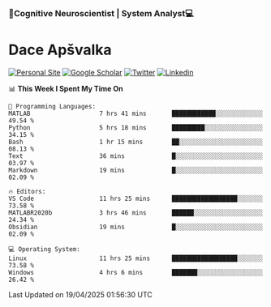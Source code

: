 ### 🧠Cognitive Neuroscientist | System Analyst💻
# Dace Apšvalka

[![Personal Site](https://img.shields.io/badge/website-teal?style=for-the-badge&logo=About.me&logoColor=white)](https://dcdace.net/)
[![Google Scholar](https://img.shields.io/badge/Scholar-yellow?style=for-the-badge&logo=googlescholar&logoColor=ffffff)](https://scholar.google.com/citations?hl=en&user=W8q0HBkAAAAJ&view_op=list_works&sortby=pubdate)
[![Twitter](https://img.shields.io/badge/Twitter-1DA1F2?logo=twitter&logoColor=white&style=for-the-badge)](https://twitter.com/dcdace)
[![Linkedin](https://img.shields.io/badge/linkedin-0077B5?logo=linkedin&logoColor=white&style=for-the-badge)](https://www.linkedin.com/in/dace-apsvalka/)

<!--
[![Dace's wakatime stats](https://github-readme-stats.vercel.app/api/wakatime?username=dcdace&theme=react&layout=compact&custom_title=Coding+past+7+days&v=2)](https://github.com/dcdace/dcdace)


[![github](https://img.shields.io/github/followers/dcdace?logo=github&style=plastic)](https://github.com/dcdace?tab=followers "GitHub followers")
[![wakatime](https://wakatime.com/badge/user/6e7556d3-b1db-4eef-a7e8-9bad735fc27e.svg?style=plastic?v=2)](https://wakatime.com/@6e7556d3-b1db-4eef-a7e8-9bad735fc27e "Total time coded since Feb 28 2022")

[![twitter](https://img.shields.io/twitter/follow/dcdace?label=followers&logo=twitter&color=%23007ec6&style=plastic)](https://twitter.com/dcdace "Twitter followers")

[![Dace's languages](https://github-readme-stats-one-nu-13.vercel.app/api/top-langs/?username=dcdace&langs_count=10&theme=nord&layout=compact)](https://github.com/anuraghazra/github-readme-stats) 
[![Dace's GitHub stats](https://github-readme-stats-one-nu-13.vercel.app/api?username=dcdace&theme=dracula&hide=prs,issues&count_private=true&show_icons=true&hide_rank=true&include_all_commits=true&hide_title=false&custom_title=GitHub+Stats)](https://github.com/anuraghazra/github-readme-stats)
-->

<!--START_SECTION:waka-->
📊 **This Week I Spent My Time On** 

```text
💬 Programming Languages: 
MATLAB                   7 hrs 41 mins       ████████████░░░░░░░░░░░░░   49.54 % 
Python                   5 hrs 18 mins       █████████░░░░░░░░░░░░░░░░   34.15 % 
Bash                     1 hr 15 mins        ██░░░░░░░░░░░░░░░░░░░░░░░   08.13 % 
Text                     36 mins             █░░░░░░░░░░░░░░░░░░░░░░░░   03.97 % 
Markdown                 19 mins             █░░░░░░░░░░░░░░░░░░░░░░░░   02.09 % 

🔥 Editors: 
VS Code                  11 hrs 25 mins      ██████████████████░░░░░░░   73.58 % 
MATLABR2020b             3 hrs 46 mins       ██████░░░░░░░░░░░░░░░░░░░   24.34 % 
Obsidian                 19 mins             █░░░░░░░░░░░░░░░░░░░░░░░░   02.09 % 

💻 Operating System: 
Linux                    11 hrs 25 mins      ██████████████████░░░░░░░   73.58 % 
Windows                  4 hrs 6 mins        ███████░░░░░░░░░░░░░░░░░░   26.42 % 
```


 Last Updated on 19/04/2025 01:56:30 UTC
<!--END_SECTION:waka-->

